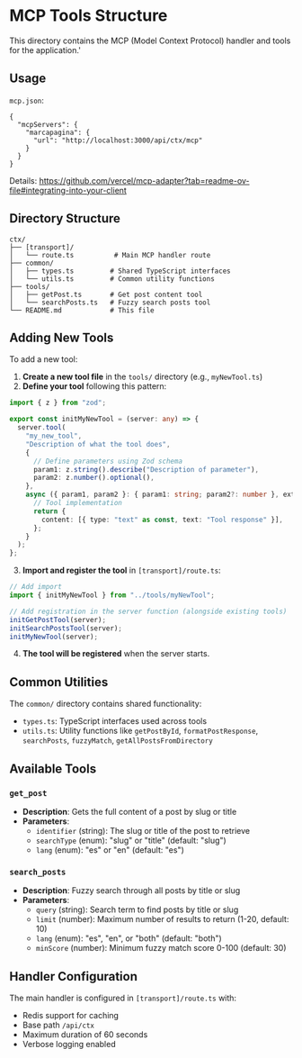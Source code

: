 # MCP Tools Structure

This directory contains the MCP (Model Context Protocol) handler and tools for the application.'

## Usage

`mcp.json`:

```
{
  "mcpServers": {
    "marcapagina": {
      "url": "http://localhost:3000/api/ctx/mcp"
    }
  }
}
```

Details: https://github.com/vercel/mcp-adapter?tab=readme-ov-file#integrating-into-your-client

## Directory Structure

```
ctx/
├── [transport]/
│   └── route.ts          # Main MCP handler route
├── common/
│   ├── types.ts         # Shared TypeScript interfaces
│   └── utils.ts         # Common utility functions
├── tools/
│   ├── getPost.ts       # Get post content tool
│   └── searchPosts.ts   # Fuzzy search posts tool
└── README.md            # This file
```

## Adding New Tools

To add a new tool:

1. **Create a new tool file** in the `tools/` directory (e.g., `myNewTool.ts`)
2. **Define your tool** following this pattern:

```typescript
import { z } from "zod";

export const initMyNewTool = (server: any) => {
  server.tool(
    "my_new_tool",
    "Description of what the tool does",
    {
      // Define parameters using Zod schema
      param1: z.string().describe("Description of parameter"),
      param2: z.number().optional(),
    },
    async ({ param1, param2 }: { param1: string; param2?: number }, extra: any) => {
      // Tool implementation
      return {
        content: [{ type: "text" as const, text: "Tool response" }],
      };
    }
  );
};
```

3. **Import and register the tool** in `[transport]/route.ts`:

```typescript
// Add import
import { initMyNewTool } from "../tools/myNewTool";

// Add registration in the server function (alongside existing tools)
initGetPostTool(server);
initSearchPostsTool(server);
initMyNewTool(server);
```

4. **The tool will be registered** when the server starts.

## Common Utilities

The `common/` directory contains shared functionality:

- `types.ts`: TypeScript interfaces used across tools
- `utils.ts`: Utility functions like `getPostById`, `formatPostResponse`, `searchPosts`, `fuzzyMatch`, `getAllPostsFromDirectory`

## Available Tools

### `get_post`
- **Description**: Gets the full content of a post by slug or title
- **Parameters**:
  - `identifier` (string): The slug or title of the post to retrieve
  - `searchType` (enum): "slug" or "title" (default: "slug")
  - `lang` (enum): "es" or "en" (default: "es")

### `search_posts`
- **Description**: Fuzzy search through all posts by title or slug
- **Parameters**:
  - `query` (string): Search term to find posts by title or slug
  - `limit` (number): Maximum number of results to return (1-20, default: 10)
  - `lang` (enum): "es", "en", or "both" (default: "both")
  - `minScore` (number): Minimum fuzzy match score 0-100 (default: 30)

## Handler Configuration

The main handler is configured in `[transport]/route.ts` with:
- Redis support for caching
- Base path `/api/ctx`
- Maximum duration of 60 seconds
- Verbose logging enabled
